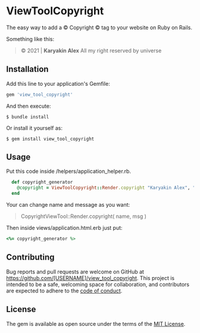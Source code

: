 # ViewToolCopyright

The easy way to add a &copy; Copyright &copy; tag to your website on Ruby on Rails. 

Something like this: 
> © 2021 | **Karyakin Alex** All my right reserved by universe


## Installation

Add this line to your application's Gemfile:

```ruby
gem 'view_tool_copyright'
```

And then execute:

    $ bundle install

Or install it yourself as:

    $ gem install view_tool_copyright

## Usage
Put this code inside /helpers/application_helper.rb.

```ruby
  def copyright_generator
    @copyright = ViewToolCopyright::Render.copyright "Karyakin Alex", "All my right reserved by universe"
  end
```
Your can change name and message as you want: 
> CopyrightViewTool::Render.copyright( name, msg )

Then inside views/application.html.erb just put:
```ruby
<%= copyright_generator %>
```

## Contributing

Bug reports and pull requests are welcome on GitHub at https://github.com/[USERNAME]/view_tool_copyright. This project is intended to be a safe, welcoming space for collaboration, and contributors are expected to adhere to the [code of conduct](https://github.com/[USERNAME]/view_tool_copyright/blob/master/CODE_OF_CONDUCT.md).


## License

The gem is available as open source under the terms of the [MIT License](https://opensource.org/licenses/MIT).
